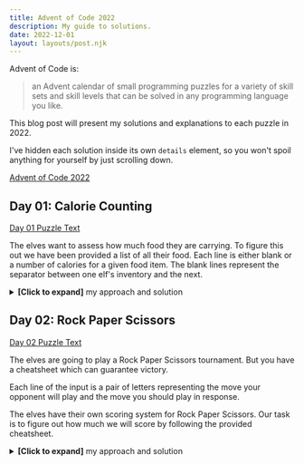 ```yaml
---
title: Advent of Code 2022
description: My guide to solutions.
date: 2022-12-01
layout: layouts/post.njk
---
```


Advent of Code is:

> an Advent calendar of small programming puzzles for a variety of skill sets and skill levels that can be solved in any programming language you like.

This blog post will present my solutions and explanations to each puzzle in 2022.

I've hidden each solution inside its own `details` element, so you won't spoil anything for yourself by just scrolling down.

[Advent of Code 2022](https://adventofcode.com/2022)

## Day 01: Calorie Counting

[Day 01 Puzzle Text](https://adventofcode.com/2022/day/1)

The elves want to assess how much food they are carrying. To figure this out we have been provided a list of all their food. Each line is either blank or a number of calories for a given food item. The blank lines represent the separator between one elf's inventory and the next.

<details>
  <summary><strong>[Click to expand]</strong> my approach and solution</summary>

So generally we want to add up numbers, but start a new count each time we encounter a blank line.

I chose to model this as an array of numbers, each representing the total calories held by one elf. Rather than append new entries to the end, I push them on to the front since this means the "current" inventory is always the one at the front. This way I avoid needing to fiddle around with array lengths to get the last element in an arary.

To parse our input data into this model, I use a reducer. On each line:

- If the line is empty: Start a new entry in our model by pushing the value `0` into the front of the array.

```ts
[0, currentInventory, ...otherInventories];
```

- If the line is non-empty: Add the value of this line to the "current" inventory by adding its value to the first value in the array.

```ts
[currentInventory + parseInt(line), ...otherInventories];
```

Once we have the data in this format, both parts are trivial.

Part 1 wants the largest single value, so I use another reducer to scan the array and hold onto the largest value as it goes.

```ts
getElfInventories(getInputStrings(filePath)).reduce(
	(greatest, elf) => Math.max(greatest, elf),
	-Infinity
);
```

Part 2 wants the sum of the three largest values, so I do a descending sort and slice off the first three values.

```ts
getElfInventories(getInputStrings(filePath))
	// Descending sort, puts largest values at the beginning
	.sort((a, b) => b - a)
	// Take the first/largest three
	.slice(0, 3)
	// Sum
	.reduce((acc, curr) => acc + curr);
```

[Full Day 01 Source Code](https://github.com/fildon/AdventOfCode2022/blob/main/src/01-calorie-counting/solutions.ts)

</details>

## Day 02: Rock Paper Scissors

[Day 02 Puzzle Text](https://adventofcode.com/2022/day/1)

The elves are going to play a Rock Paper Scissors tournament. But you have a cheatsheet which can guarantee victory.

Each line of the input is a pair of letters representing the move your opponent will play and the move you should play in response.

The elves have their own scoring system for Rock Paper Scissors. Our task is to figure out how much we will score by following the provided cheatsheet.

<details>
  <summary><strong>[Click to expand]</strong> my approach and solution</summary>

This task is a series of lookups.

- First lookup the move each letter in the input represents
- Then lookup the score provided by the move you played
- Finally lookup the score provided by the result for that round

For part 1, I implemented the three lookups in three different ways, just to amuse myself. The first I use a switch statement, the second an `Array.prototype.indexOf` and the third a regular object.

First lookup:

```ts
/**
 * A for Rock, B for Paper, and C for Scissors.
 * X for Rock, Y for Paper, and Z for Scissors.
 */
const parseLetter = (letter: string): Shape => {
	switch (letter) {
		case "A":
		case "X":
			return "Rock";
		case "B":
		case "Y":
			return "Paper";
		default:
			return "Scissors";
	}
};
```

Second lookup:

```ts
/**
 * 1 for Rock, 2 for Paper, and 3 for Scissors
 */
const shapeScore = (shape: Shape): number =>
	["Rock", "Paper", "Scissors"].indexOf(shape) + 1;
```

Third lookup:

```ts
/**
 * 0 if you lost, 3 if the round was a draw, and 6 if you won
 */
const outcomeScore = ([theirPlay, myPlay]: Round): number => {
	const outcomeMap: Record<Shape, Record<Shape, number>> = {
		Rock: { Rock: 3, Paper: 6, Scissors: 0 },
		Paper: { Rock: 0, Paper: 3, Scissors: 6 },
		Scissors: { Rock: 6, Paper: 0, Scissors: 3 },
	};
	return outcomeMap[theirPlay][myPlay];
};
```

For part 2 it is revealed that we need to decrypt the instructions before using them directly. This only slightly changes the behaviour of the first lookup.

```ts
/**
 * X means you need to lose,
 * Y means you need to end the round in a draw,
 * and Z means you need to win.
 */
const decryptRound = (line: string): Round => {
	const [theirLetter, myLetter] = line.split(" ");
	const theirPlay = parseLetter(theirLetter);
	const decryptionMap: Record<Shape, Record<string, Shape>> = {
		Rock: { X: "Scissors", Y: "Rock", Z: "Paper" },
		Paper: { X: "Rock", Y: "Paper", Z: "Scissors" },
		Scissors: { X: "Paper", Y: "Scissors", Z: "Rock" },
	};
	return [theirPlay, decryptionMap[theirPlay][myLetter]];
};
```

[Full Day 02 Source Code](https://github.com/fildon/AdventOfCode2022/blob/main/src/02-rock-paper-scissors/solutions.ts)

</details>

